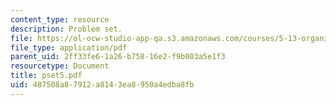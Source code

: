 ```yaml
---
content_type: resource
description: Problem set.
file: https://ol-ocw-studio-app-qa.s3.amazonaws.com/courses/5-13-organic-chemistry-ii-fall-2006/487508a87912a8143ea8950a4edba8fb_pset5.pdf
file_type: application/pdf
parent_uid: 2ff33fe6-1a26-b758-16e2-f9b003a5e1f3
resourcetype: Document
title: pset5.pdf
uid: 487508a8-7912-a814-3ea8-950a4edba8fb
---
```

